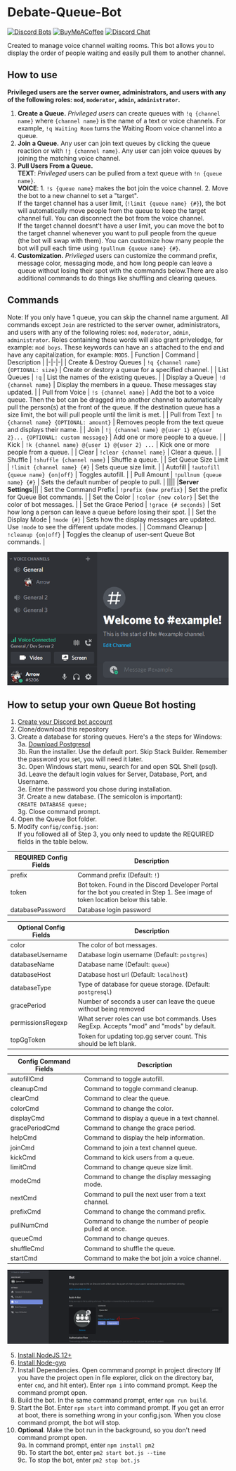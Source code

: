 # Debate-Queue-Bot

[![Discord Bots](https://top.gg/api/widget/status/679018301543677959.svg?noavatar=true)](https://top.gg/bot/679018301543677959)
[![BuyMeACoffee](https://img.shields.io/badge/BuyMeACoffee-Donate-ff9004.svg?logo=CoffeeScript&style=flat-square)](https://www.buymeacoffee.com/Arroww)
[![Discord Chat](https://img.shields.io/discord/678645128755150863?label=Discord&style=flat-square)](https://discord.gg/RbmfnP3)

Created to manage voice channel waiting rooms. This bot allows you to display the order of people waiting and easily pull them to another channel.  

## How to use
**Privileged users are the server owner, administrators, and users with any of the following roles: `mod`, `moderator`, `admin`, `administrator`.**  
1. **Create a Queue.** *Privileged users* can create queues with `!q {channel name}` where `{channel name}` is the name of a text or voice channels. For example, `!q Waiting Room` turns the Waiting Room voice channel into a queue.  
2. **Join a Queue.** Any user can join text queues by clicking the queue reaction or with `!j {channel name}`. Any user can join voice queues by joining the matching voice channel.  
3. **Pull Users From a Queue.**  
	**TEXT**: *Privileged* users can be pulled from a text queue with `!n {queue name}`.  
    **VOICE**: 1. `!s {queue name}` makes the bot join the voice channel. 2. Move the bot to a new channel to set a "target".  
    If the target channel has a user limit, (`!limit {queue name} {#}`), the bot will automatically move people from the queue to keep the target channel full. You can disconnect the bot from the voice channel.  
	If the target channel doesnt't have a user limit, you can move the bot to the target channel whenever you want to pull people from the queue (the bot will swap with them). You can customize how many people the bot will pull each time using `!pullnum {queue name} {#}`.    
4. **Customization.** *Privileged* users can customize the command prefix, message color, messaging mode, and how long people can leave a queue without losing their spot with the commands below.There are also additional commands to do things like shuffling and clearing queues.  

## Commands
Note: If you only have 1 queue, you can skip the channel name argument.
All commands except `Join` are restricted to the server owner, administrators, and users with any of the following roles: `mod`, `moderator`, `admin`, `administrator`. Roles containing these words will also grant priveledge, for example: `mod boys`. These keywords can have an `s` attached to the end and have any capitalization, for example: `MODS`. 
| Function | Command | Description |
|-|-|-|
| Create & Destroy Queues | `!q {channel name} {OPTIONAL: size}` | Create or destory a queue for a specified channel. |
| List Queues | `!q` | List the names of the existing queues. | 
| Display a Queue | `!d {channel name}` | Display the members in a queue. These messages stay updated. | 
| Pull from Voice | `!s {channel name}` | Add the bot to a voice queue. Then the bot can be dragged into another channel to automatically pull the person(s) at the front of the queue. If the destination queue has a size limit, the bot will pull people until the limit is met. | 
| Pull from Text | `!n {channel name} {OPTIONAL: amount}` |  Removes people from the text queue and displays their name. |
| Join | `!j {channel name} @{user 1} @{user 2}... {OPTIONAL: custom message}` | Add one or more people to a queue. |
| Kick | `!k {channel name} @{user 1} @{user 2} ...` | Kick one or more people from a queue. |
| Clear | `!clear {channel name}` | Clear a queue. |
| Shuffle | `!shuffle {channel name}` | Shuffle a queue. |
| Set Queue Size Limit | `!limit {channel name} {#}` | Sets queue size limit. |
| Autofill | `!autofill {queue name} {on|off}` | Toggles autofill. |
| Pull Amount | `!pullnum {queue name} {#}` | Sets the default number of people to pull. |
||||
|**Server Settings**|||
| Set the Command Prefix | `!prefix {new prefix}` | Set the prefix for Queue Bot commands. |
| Set the Color | `!color {new color}` | Set the color of bot messages. |
| Set the Grace Period | `!grace {# seconds}` | Set how long a person can leave a queue before losing their spot. |
| Set the Display Mode | `!mode {#}` | Sets how the display messages are updated. Use `!mode` to see the different update modes. |
| Command Cleanup | `!cleanup {on|off}` | Toggles the cleanup of user-sent Queue Bot commands. |

![Example of `!s`](docs/example.gif)  

## How to setup your own Queue Bot hosting
1. [Create your Discord bot account](https://discordpy.readthedocs.io/en/latest/discord.html)  
2. Clone/download this repository  
3. Create a database for storing queues. Here's a the steps for Windows:  
	3a. [Download Postgresql](https://www.enterprisedb.com/downloads/postgres-postgresql-downloads)  
	3b. Run the installer. Use the default port. Skip Stack Builder. Remember the password you set, you will need it later.  
	3c. Open Windows start menu, search for and open SQL Shell (psql).  
	3d. Leave the default login values for Server, Database, Port, and Username.  
	3e. Enter the password you chose during installation.  
	3f. Create a new database. (The semicolon is important):  
		`CREATE DATABASE queue;`  
	3g. Close command prompt.  
4. Open the Queue Bot folder.  
5. Modify `config/config.json`:  
	If you followed all of Step 3, you only need to update the REQUIRED fields in the table below.  
  
| REQUIRED Config Fields | Description                                                                                                                       |
|------------------------|-----------------------------------------------------------------------------------------------------------------------------------|
| prefix                 | Command prefix (Default: `!`)                                                                                                     |
| token                  | Bot token. Found in the Discord Developer Portal for the bot you created in Step 1. See image of token location below this table. |
| databasePassword       | Database login password                                                                                                           |
  
| Optional Config Fields | Description                                                                                                                       |
|------------------------|-----------------------------------------------------------------------------------------------------------------------------------|
| color                  | The color of bot messages.                                                                                                        |
| databaseUsername		 | Database login username (Default: `postgres`)	                                                                                  |
| databaseName           | Database name (Default: `queue`)																				                                        |
| databaseHost           | Database host url (Default: `localhost`)																	                                        |
| databaseType           | Type of database for queue storage. (Default: `postgresql`)                                                                       |
| gracePeriod            | Number of seconds a user can leave the queue without being removed                                                                |
| permissionsRegexp      | What server roles can use bot commands. Uses RegExp. Accepts "mod" and "mods" by default.                                         |
| topGgToken             | Token for updating top.gg server count. This should be left blank.                                                                |

| Config Command Fields  | Description                                                                                                                       |
|------------------------|-----------------------------------------------------------------------------------------------------------------------------------|
| autofillCmd            | Command to toggle autofill.                                                                                                       |
| cleanupCmd             | Command to toggle command cleanup.                                                                                                |
| clearCmd               | Command to clear the queue.                                                                                                       |
| colorCmd               | Command to change the color.                                                                                                      |
| displayCmd             | Command to display a queue in a text channel.                                                                                     |
| gracePeriodCmd         | Command to change the grace period.                                                                                               |
| helpCmd                | Command to display the help information.                                                                                          |
| joinCmd                | Command to join a text channel queue.                                                                                             |
| kickCmd                | Command to kick users from a queue.                                                                                               |
| limitCmd               | Command to change queue size limit.                                                                                               |
| modeCmd                | Command to change the display messaging mode.                                                                                     |
| nextCmd                | Command to pull the next user from a text channel.                                                                                |
| prefixCmd              | Command to change the command prefix.                                                                                             |
| pullNumCmd             | Command to change the number of people pulled at once.                                                                            |
| queueCmd               | Command to change queues.                                                                                                         |
| shuffleCmd             | Command to shuffle the queue.                                                                                                     |
| startCmd               | Command to make the bot join a voice channel.                                                                                     |

![Token Location](docs/token_location.PNG)  

5. [Install NodeJS 12+](https://discordjs.guide/preparations/#installing-node-js)  
6. [Install Node-gyp](https://github.com/nodejs/node-gyp#installation)
7. Install Dependencies. Open commmand prompt in project directory (If you have the project open in file explorer, click on the directory bar, enter `cmd`, and hit enter). Enter `npm i` into command prompt. Keep the command prompt open.  
8. Build the bot. In the same command prompt, enter `npm run build`.  
9. Start the Bot. Enter `npm start` into command prompt. If you get an error at boot, there is something wrong in your config.json. When you close command prompt, the bot will stop.  
10. **Optional**. Make the bot run in the background, so you don't need command prompt open.  
	9a. In command prompt, enter `npm install pm2`  
	9b. To start the bot, enter `pm2 start bot.js --time`  
	9c. To stop the bot, enter `pm2 stop bot.js`  
